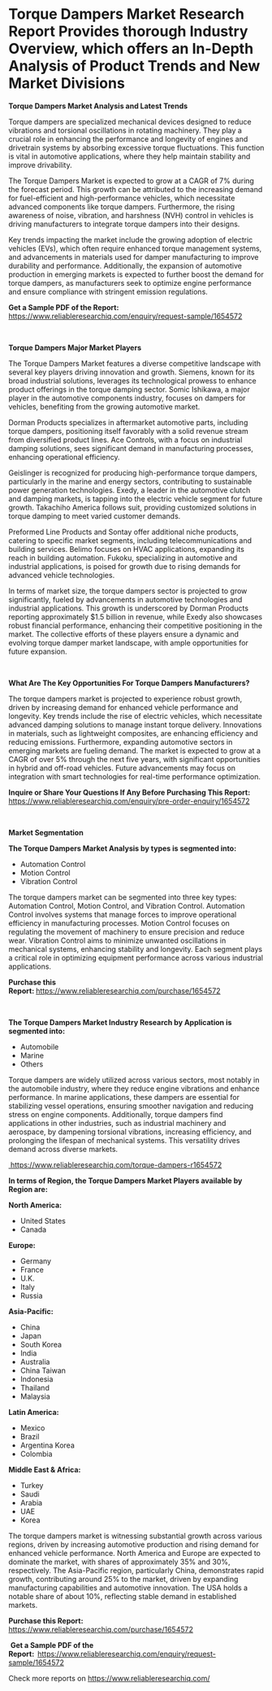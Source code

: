 <p><h1>Torque Dampers Market Research Report Provides thorough Industry Overview, which offers an In-Depth Analysis of Product Trends and New Market Divisions</h1></p><p><strong>Torque Dampers Market Analysis and Latest Trends</strong></p>
<p><p>Torque dampers are specialized mechanical devices designed to reduce vibrations and torsional oscillations in rotating machinery. They play a crucial role in enhancing the performance and longevity of engines and drivetrain systems by absorbing excessive torque fluctuations. This function is vital in automotive applications, where they help maintain stability and improve drivability.</p><p>The Torque Dampers Market is expected to grow at a CAGR of 7% during the forecast period. This growth can be attributed to the increasing demand for fuel-efficient and high-performance vehicles, which necessitate advanced components like torque dampers. Furthermore, the rising awareness of noise, vibration, and harshness (NVH) control in vehicles is driving manufacturers to integrate torque dampers into their designs.</p><p>Key trends impacting the market include the growing adoption of electric vehicles (EVs), which often require enhanced torque management systems, and advancements in materials used for damper manufacturing to improve durability and performance. Additionally, the expansion of automotive production in emerging markets is expected to further boost the demand for torque dampers, as manufacturers seek to optimize engine performance and ensure compliance with stringent emission regulations.</p></p>
<p><strong>Get a Sample PDF of the Report:&nbsp;</strong> <a href="https://www.reliableresearchiq.com/enquiry/request-sample/1654572?utm_campaign=2926&utm_medium=2&utm_source=Github&utm_content=ia&utm_term=11042025&utm_id=torque-dampers">https://www.reliableresearchiq.com/enquiry/request-sample/1654572</a></p>
<p>&nbsp;</p>
<p><strong>Torque Dampers Major Market Players</strong></p>
<p><p>The Torque Dampers Market features a diverse competitive landscape with several key players driving innovation and growth. Siemens, known for its broad industrial solutions, leverages its technological prowess to enhance product offerings in the torque damping sector. Somic Ishikawa, a major player in the automotive components industry, focuses on dampers for vehicles, benefiting from the growing automotive market.</p><p>Dorman Products specializes in aftermarket automotive parts, including torque dampers, positioning itself favorably with a solid revenue stream from diversified product lines. Ace Controls, with a focus on industrial damping solutions, sees significant demand in manufacturing processes, enhancing operational efficiency.</p><p>Geislinger is recognized for producing high-performance torque dampers, particularly in the marine and energy sectors, contributing to sustainable power generation technologies. Exedy, a leader in the automotive clutch and damping markets, is tapping into the electric vehicle segment for future growth. Takachiho America follows suit, providing customized solutions in torque damping to meet varied customer demands.</p><p>Preformed Line Products and Sontay offer additional niche products, catering to specific market segments, including telecommunications and building services. Belimo focuses on HVAC applications, expanding its reach in building automation. Fukoku, specializing in automotive and industrial applications, is poised for growth due to rising demands for advanced vehicle technologies.</p><p>In terms of market size, the torque dampers sector is projected to grow significantly, fueled by advancements in automotive technologies and industrial applications. This growth is underscored by Dorman Products reporting approximately $1.5 billion in revenue, while Exedy also showcases robust financial performance, enhancing their competitive positioning in the market. The collective efforts of these players ensure a dynamic and evolving torque damper market landscape, with ample opportunities for future expansion.</p></p>
<p>&nbsp;</p>
<p><strong>What Are The Key Opportunities For Torque Dampers Manufacturers?</strong></p>
<p><p>The torque dampers market is projected to experience robust growth, driven by increasing demand for enhanced vehicle performance and longevity. Key trends include the rise of electric vehicles, which necessitate advanced damping solutions to manage instant torque delivery. Innovations in materials, such as lightweight composites, are enhancing efficiency and reducing emissions. Furthermore, expanding automotive sectors in emerging markets are fueling demand. The market is expected to grow at a CAGR of over 5% through the next five years, with significant opportunities in hybrid and off-road vehicles. Future advancements may focus on integration with smart technologies for real-time performance optimization.</p></p>
<p><strong>Inquire or Share Your Questions If Any Before Purchasing This Report:</strong> <a href="https://www.reliableresearchiq.com/enquiry/pre-order-enquiry/1654572?utm_campaign=2926&utm_medium=2&utm_source=Github&utm_content=ia&utm_term=11042025&utm_id=torque-dampers">https://www.reliableresearchiq.com/enquiry/pre-order-enquiry/1654572</a></p>
<p>&nbsp;</p>
<p><strong>Market Segmentation</strong></p>
<p><strong>The Torque Dampers Market Analysis by types is segmented into:</strong></p>
<p><ul><li>Automation Control</li><li>Motion Control</li><li>Vibration Control</li></ul></p>
<p><p>The torque dampers market can be segmented into three key types: Automation Control, Motion Control, and Vibration Control. Automation Control involves systems that manage forces to improve operational efficiency in manufacturing processes. Motion Control focuses on regulating the movement of machinery to ensure precision and reduce wear. Vibration Control aims to minimize unwanted oscillations in mechanical systems, enhancing stability and longevity. Each segment plays a critical role in optimizing equipment performance across various industrial applications.</p></p>
<p><strong>Purchase this Report:&nbsp;</strong><a href="https://www.reliableresearchiq.com/purchase/1654572?utm_campaign=2926&utm_medium=2&utm_source=Github&utm_content=ia&utm_term=11042025&utm_id=torque-dampers">https://www.reliableresearchiq.com/purchase/1654572</a></p>
<p>&nbsp;</p>
<p><strong>The Torque Dampers Market Industry Research by Application is segmented into:</strong></p>
<p><ul><li>Automobile</li><li>Marine</li><li>Others</li></ul></p>
<p><p>Torque dampers are widely utilized across various sectors, most notably in the automobile industry, where they reduce engine vibrations and enhance performance. In marine applications, these dampers are essential for stabilizing vessel operations, ensuring smoother navigation and reducing stress on engine components. Additionally, torque dampers find applications in other industries, such as industrial machinery and aerospace, by dampening torsional vibrations, increasing efficiency, and prolonging the lifespan of mechanical systems. This versatility drives demand across diverse markets.</p></p>
<p><a href="https://www.reliableresearchiq.com/torque-dampers-r1654572?utm_campaign=2926&utm_medium=2&utm_source=Github&utm_content=ia&utm_term=11042025&utm_id=torque-dampers">&nbsp;https://www.reliableresearchiq.com/torque-dampers-r1654572</a></p>
<p><strong>In terms of Region, the Torque Dampers Market Players available by Region are:</strong></p>
<p>
    <p> <strong> North America: </strong>
        <ul>
            <li>United States</li>
            <li>Canada</li>
        </ul>
        </p> 
    <p> <strong> Europe: </strong>
        <ul>
            <li>Germany</li>
            <li>France</li>
            <li>U.K.</li>
            <li>Italy</li>
            <li>Russia</li>
        </ul>
        </p> 
    <p> <strong> Asia-Pacific: </strong>
        <ul>
            <li>China</li>
            <li>Japan</li>
            <li>South Korea</li>
            <li>India</li>
            <li>Australia</li>
            <li>China Taiwan</li>
            <li>Indonesia</li>
            <li>Thailand</li>
            <li>Malaysia</li>
        </ul>
        </p> 
    <p> <strong> Latin America: </strong>
        <ul>
            <li>Mexico</li>
            <li>Brazil</li>
            <li>Argentina Korea</li>
            <li>Colombia</li>
        </ul>
        </p> 
    <p> <strong> Middle East & Africa: </strong>
        <ul>
            <li>Turkey</li>
            <li>Saudi</li>
            <li>Arabia</li>
            <li>UAE</li>
            <li>Korea</li>
        </ul>
    </p>
    </p>
<p><p>The torque dampers market is witnessing substantial growth across various regions, driven by increasing automotive production and rising demand for enhanced vehicle performance. North America and Europe are expected to dominate the market, with shares of approximately 35% and 30%, respectively. The Asia-Pacific region, particularly China, demonstrates rapid growth, contributing around 25% to the market, driven by expanding manufacturing capabilities and automotive innovation. The USA holds a notable share of about 10%, reflecting stable demand in established markets.</p></p>
<p><strong>Purchase this Report: </strong><a href="https://www.reliableresearchiq.com/purchase/1654572?utm_campaign=2926&utm_medium=2&utm_source=Github&utm_content=ia&utm_term=11042025&utm_id=torque-dampers">https://www.reliableresearchiq.com/purchase/1654572</a></p>
<p>&nbsp;<strong>Get a Sample PDF of the Report:&nbsp;&nbsp;</strong><a href="https://www.reliableresearchiq.com/enquiry/request-sample/1654572?utm_campaign=2926&utm_medium=2&utm_source=Github&utm_content=ia&utm_term=11042025&utm_id=torque-dampers">https://www.reliableresearchiq.com/enquiry/request-sample/1654572</a></p>
<p><strong></strong></p>
<p>Check more reports on <a href="https://www.reliableresearchiq.com/?utm_campaign=2926&utm_medium=2&utm_source=Github&utm_content=ia&utm_term=11042025&utm_id=torque-dampers">https://www.reliableresearchiq.com/</a></p>